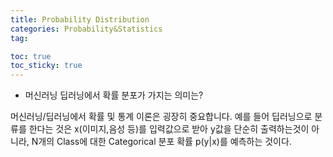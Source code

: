 ```yaml
---
title: Probability Distribution
categories: Probability&Statistics
tag: 

toc: true
toc_sticky: true
---
```


- 머신러닝 딥러닝에서 확률 분포가 가지는 의미는?

머신러닝/딥러닝에서 확률 및 통계 이론은 굉장히 중요합니다. 예를 들어 딥러닝으로 분류를 한다는 것은 x(이미지,음성 등)를 입력값으로 받아 y값을 단순히 출력하는것이 아니라, N개의 Class에 대한 Categorical 분포 확률 p(y|x)를 예측하는 것이다. 



